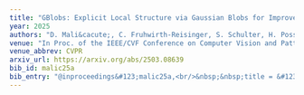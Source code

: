```yaml
---
title: "GBlobs: Explicit Local Structure via Gaussian Blobs for Improved Cross-Domain LiDAR-based 3D Object Detection"
year: 2025
authors: "D. Mali&cacute;, C. Fruhwirth-Reisinger, S. Schulter, H. Possegger"
venue: "In Proc. of the IEEE/CVF Conference on Computer Vision and Pattern Recognition"
venue_abbrev: CVPR
arxiv_url: https://arxiv.org/abs/2503.08639
bib_id: malic25a
bib_entry: "@inproceedings&#123;malic25a,<br/>&nbsp;&nbsp;title = &#123;&#123;GBlobs: Explicit Local Structure via Gaussian Blobs for Improved Cross-Domain LiDAR-based 3D Object Detection&#125;&#125;,<br/>&nbsp;&nbsp;author = &#123;Mali&#123;&#92;'&#123;c&#125;&#125;, Du&#123;&#92;v&#123;s&#125;&#125;an and Fruhwirth-Reisinger, Christian and Schulter, Samuel and Possegger, Horst&#125;,<br/>&nbsp;&nbsp;booktitle = &#123;Proc. of the IEEE/CVF Conference on Computer Vision and Pattern Recognition (CVPR)&#125;,<br/>&nbsp;&nbsp;year = &#123;2025&#125;<br/>&#125;"
---
```

